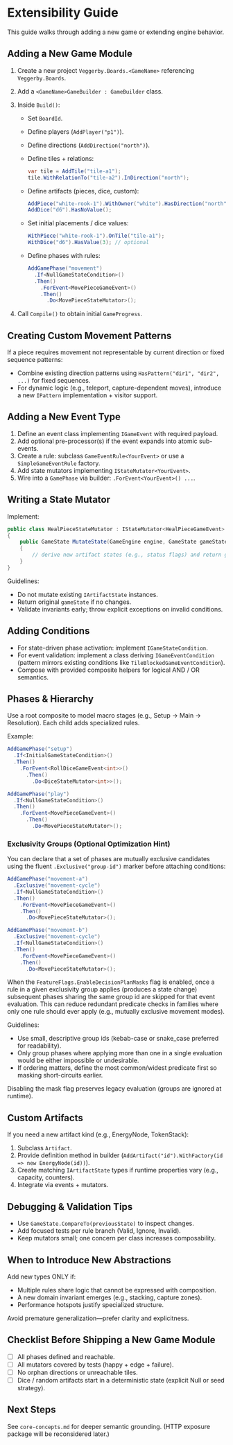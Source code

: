 # Extensibility Guide

This guide walks through adding a new game or extending engine behavior.

## Adding a New Game Module

1. Create a new project `Veggerby.Boards.<GameName>` referencing `Veggerby.Boards`.
2. Add a `<GameName>GameBuilder : GameBuilder` class.
3. Inside `Build()`:
   - Set `BoardId`.
   - Define players (`AddPlayer("p1")`).
   - Define directions (`AddDirection("north")`).
   - Define tiles + relations:

     ```csharp
     var tile = AddTile("tile-a1");
     tile.WithRelationTo("tile-a2").InDirection("north");
     ```

   - Define artifacts (pieces, dice, custom):

     ```csharp
     AddPiece("white-rook-1").WithOwner("white").HasDirection("north").CanRepeat();
     AddDice("d6").HasNoValue();
     ```

   - Set initial placements / dice values:

     ```csharp
     WithPiece("white-rook-1").OnTile("tile-a1");
     WithDice("d6").HasValue(3); // optional
     ```

   - Define phases with rules:

     ```csharp
     AddGamePhase("movement")
       .If<NullGameStateCondition>()
       .Then()
         .ForEvent<MovePieceGameEvent>()
         .Then()
           .Do<MovePieceStateMutator>();
     ```

4. Call `Compile()` to obtain initial `GameProgress`.

## Creating Custom Movement Patterns

If a piece requires movement not representable by current direction or fixed sequence patterns:

- Combine existing direction patterns using `HasPattern("dir1", "dir2", ...)` for fixed sequences.
- For dynamic logic (e.g., teleport, capture-dependent moves), introduce a new `IPattern` implementation + visitor support.

## Adding a New Event Type

1. Define an event class implementing `IGameEvent` with required payload.
2. Add optional pre-processor(s) if the event expands into atomic sub-events.
3. Create a rule: subclass `GameEventRule<YourEvent>` or use a `SimpleGameEventRule` factory.
4. Add state mutators implementing `IStateMutator<YourEvent>`.
5. Wire into a `GamePhase` via builder: `.ForEvent<YourEvent>() ...`.

## Writing a State Mutator

Implement:

```csharp
public class HealPieceStateMutator : IStateMutator<HealPieceGameEvent>
{
    public GameState MutateState(GameEngine engine, GameState gameState, HealPieceGameEvent @event)
    {
        // derive new artifact states (e.g., status flags) and return gameState.Next(newStates)
    }
}
```

Guidelines:

- Do not mutate existing `IArtifactState` instances.
- Return original `gameState` if no changes.
- Validate invariants early; throw explicit exceptions on invalid conditions.

## Adding Conditions

- For state-driven phase activation: implement `IGameStateCondition`.
- For event validation: implement a class deriving `IGameEventCondition` (pattern mirrors existing conditions like `TileBlockedGameEventCondition`).
- Compose with provided composite helpers for logical AND / OR semantics.

## Phases & Hierarchy

Use a root composite to model macro stages (e.g., Setup → Main → Resolution). Each child adds specialized rules.

Example:

```csharp
AddGamePhase("setup")
  .If<InitialGameStateCondition>()
  .Then()
    .ForEvent<RollDiceGameEvent<int>>()
      .Then()
        .Do<DiceStateMutator<int>>();

AddGamePhase("play")
  .If<NullGameStateCondition>()
  .Then()
    .ForEvent<MovePieceGameEvent>()
      .Then()
        .Do<MovePieceStateMutator>();
```

### Exclusivity Groups (Optional Optimization Hint)

You can declare that a set of phases are mutually exclusive candidates using the fluent `.Exclusive("group-id")` marker before attaching conditions:

```csharp
AddGamePhase("movement-a")
  .Exclusive("movement-cycle")
  .If<NullGameStateCondition>()
  .Then()
    .ForEvent<MovePieceGameEvent>()
    .Then()
      .Do<MovePieceStateMutator>();

AddGamePhase("movement-b")
  .Exclusive("movement-cycle")
  .If<NullGameStateCondition>()
  .Then()
    .ForEvent<MovePieceGameEvent>()
    .Then()
      .Do<MovePieceStateMutator>();
```

When the `FeatureFlags.EnableDecisionPlanMasks` flag is enabled, once a rule in a given exclusivity group applies (produces a state change) subsequent phases sharing the same group id are skipped for that event evaluation. This can reduce redundant predicate checks in families where only one rule should ever apply (e.g., mutually exclusive movement modes).

Guidelines:

- Use small, descriptive group ids (kebab-case or snake_case preferred for readability).
- Only group phases where applying more than one in a single evaluation would be either impossible or undesirable.
- If ordering matters, define the most common/widest predicate first so masking short-circuits earlier.

Disabling the mask flag preserves legacy evaluation (groups are ignored at runtime).

## Custom Artifacts

If you need a new artifact kind (e.g., EnergyNode, TokenStack):

1. Subclass `Artifact`.
2. Provide definition method in builder (`AddArtifact("id").WithFactory(id => new EnergyNode(id))`).
3. Create matching `IArtifactState` types if runtime properties vary (e.g., capacity, counters).
4. Integrate via events + mutators.

## Debugging & Validation Tips

- Use `GameState.CompareTo(previousState)` to inspect changes.
- Add focused tests per rule branch (Valid, Ignore, Invalid).
- Keep mutators small; one concern per class increases composability.

## When to Introduce New Abstractions

Add new types ONLY if:

- Multiple rules share logic that cannot be expressed with composition.
- A new domain invariant emerges (e.g., stacking, capture zones).
- Performance hotspots justify specialized structure.

Avoid premature generalization—prefer clarity and explicitness.

## Checklist Before Shipping a New Game Module

- [ ] All phases defined and reachable.
- [ ] All mutators covered by tests (happy + edge + failure).
- [ ] No orphan directions or unreachable tiles.
- [ ] Dice / random artifacts start in a deterministic state (explicit Null or seed strategy).
<!-- API layer mapping step omitted (HTTP facade currently removed). -->

## Next Steps

See `core-concepts.md` for deeper semantic grounding. (HTTP exposure package will be reconsidered later.)
